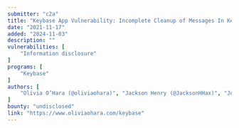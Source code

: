 ```yaml
---
submitter: "c2a"
title: "Keybase App Vulnerability: Incomplete Cleanup of Messages In Keybase for Android/iOS, CVE-2021-34421"
date: "2021-11-17"
added: "2024-11-03"
description: ""
vulnerabilities: [
    "Information disclosure"
]
programs: [
    "Keybase"
]
authors: [
    "Olivia O’Hara (@oliviaohara)", "Jackson Henry (@JacksonHHax)", "John Jackson (@johnjhacking)", "Robert Willis (@rej_ex)"
]
bounty: "undisclosed"
link: "https://www.oliviaohara.com/keybase"
---
```




